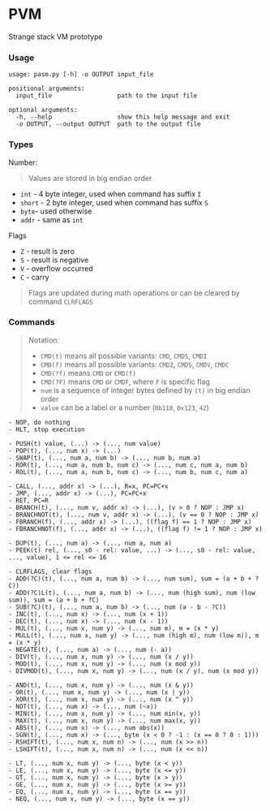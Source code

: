 # PVM
Strange stack VM prototype

### Usage
```
usage: pasm.py [-h] -o OUTPUT input_file

positional arguments:
  input_file                  path to the input file

optional arguments:
  -h, --help                  show this help message and exit
  -o OUTPUT, --output OUTPUT  path to the output file
```

### Types

Number:
> Values are stored in big endian order
- `int` -  4 byte integer, used when command has suffix `I`
- `short` - 2 byte integer, used when command has suffix `S`
- `byte`- used otherwise
- `addr` - same as `int`


Flags
- `Z` - result is zero
- `S` - result is negative
- `V` - overflow occurred
- `C` - carry

> Flags are updated during math operations or can be cleared by command `CLRFLAGS`

### Commands

> Notation:
>
> - `CMD(t)` means all possible variants: `CMD`, `CMDS`, `CMDI`
> - `CMD(f)` means all possible variants: `CMDZ`, `CMDS`, `CMDV`, `CMDC`
> - `CMD(?f)` means `CMD` or `CMD(f)`
> - `CMD(?F)` means `CMD` or `CMDF`, where `F` is specific flag
> - `num` is a sequence of integer bytes defined by `(t)` in big endian order
> - `value` can be a label or a number (`0b110`, `0x123`, `42`)

```
- NOP, do nothing
- HLT, stop execution

- PUSH(t) value, (...) -> (..., num value)
- POP(t), (..., num x) -> (...)
- SWAP(t), (..., num a, num b) -> (..., num b, num a)
- ROR(t), (..., num a, num b, num c) -> (..., num c, num a, num b)
- ROL(t), (..., num a, num b, num c) -> (..., num b, num c, num a)

- CALL, (..., addr x) -> (...), R=x, PC=PC+x
- JMP, (..., addr x) -> (...), PC=PC+x
- RET, PC=R
- BRANCH(t), (..., num v, addr x) -> (...), (v > 0 ? NOP : JMP x)
- BRANCHNOT(t), (..., num v, addr x) -> (...), (v == 0 ? NOP : JMP x)
- FBRANCH(f), (..., addr x) -> (...), ((flag f) == 1 ? NOP : JMP x)
- FBRANCHNOT(f), (..., addr x) -> (...), ((flag f) != 1 ? NOP : JMP x)

- DUP(t), (..., num a) -> (..., num a, num a)
- PEEK(t) rel, (..., s0 - rel: value, ...) -> (..., s0 - rel: value, ..., value), 1 <= rel <= 16

- CLRFLAGS, clear flags
- ADD(?C)(t), (..., num a, num b) -> (..., num sum), sum = (a + b + ?C))
- ADD(?C)L(t), (..., num a, num b) -> (..., num (high sum), num (low sum)), sum = (a + b + ?C)
- SUB(?C)(t), (..., num a, num b) -> (..., num (a - b - ?C))
- INC(t), (..., num x) -> (..., num (x + 1))
- DEC(t), (..., num x) -> (..., num (x - 1))
- MUL(t), (..., num x, num y) -> (..., num m), m = (x * y)
- MULL(t), (..., num x, num y) -> (..., num (high m), num (low m)), m = (x * y)
- NEGATE(t), (..., num a) -> (..., num (- a))
- DIV(t), (..., num x, num y) -> (..., num (x / y))
- MOD(t), (..., num x, num y) -> (..., num (x mod y))
- DIVMOD(t), (..., num x, num y) -> (..., num (x / y), num (x mod y))

- AND(t), (..., num x, num y) -> (..., num (x & y))
- OR(t), (..., num x, num y) -> (..., num (x | y))
- XOR(t), (..., num x, num y) -> (..., num (x ^ y))
- NOT(t), (..., num x) -> (..., num (~x))
- MIN(t), (..., num x, num y) -> (..., num min(x, y))
- MAX(t), (..., num x, num y) -> (..., num max(x, y))
- ABS(t), (..., num x) -> (..., num abs(x))
- SGN(t), (..., num x) -> (..., byte (x < 0 ? -1 : (x == 0 ? 0 : 1)))
- RSHIFT(t), (..., num x, num n) -> (..., num (x >> n))
- LSHIFT(t), (..., num x, num n) -> (..., num (x << n))

- LT, (..., num x, num y) -> (..., byte (x < y))
- LE, (..., num x, num y) -> (..., byte (x <= y))
- GT, (..., num x, num y) -> (..., byte (x > y))
- GE, (..., num x, num y) -> (..., byte (x >= y))
- EQ, (..., num x, num y) -> (..., byte (x == y))
- NEQ, (..., num x, num y) -> (..., byte (x == y))
```